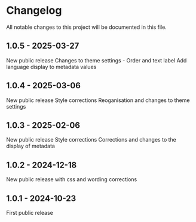 # Changelog

All notable changes to this project will be documented in this file.

## 1.0.5 - 2025-03-27

New public release
Changes to theme settings - Order and text label
Add language display to metadata values

## 1.0.4 - 2025-03-06

New public release
Style corrections
Reoganisation and changes to theme settings

## 1.0.3 - 2025-02-06

New public release
Style corrections
Corrections and changes to the display of metadata

## 1.0.2 - 2024-12-18

New public release with css and wording corrections

## 1.0.1 - 2024-10-23

First public release
